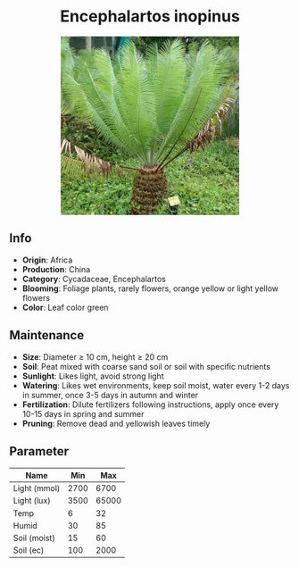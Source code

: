 <h1 align='center'>Encephalartos inopinus</h1>
<p align="center">
    <img 
        align='center'
        width='320'
        src="../images/encephalartos inopinus.png" 
        alt='Encephalartos inopinus' />
</p>

## Info

 - **Origin**: Africa
 - **Production**: China
 - **Category**: Cycadaceae, Encephalartos
 - **Blooming**: Foliage plants, rarely flowers, orange yellow or light yellow flowers
 - **Color**: Leaf color green

## Maintenance

 - **Size**: Diameter ≥ 10 cm, height ≥ 20 cm
 - **Soil**: Peat mixed with coarse sand soil or soil with specific nutrients
 - **Sunlight**: Likes light, avoid strong light
 - **Watering**: Likes wet environments, keep soil moist, water every 1-2 days in summer, once 3-5 days in autumn and winter
 - **Fertilization**: Dilute fertilizers following instructions, apply once every 10-15 days in spring and summer
 - **Pruning**: Remove dead and yellowish leaves timely

## Parameter

| Name         | Min  | Max   |
|--------------|------|-------|
| Light (mmol) | 2700 | 6700  |
| Light (lux)  | 3500 | 65000 |
| Temp         | 6    | 32    |
| Humid        | 30   | 85    |
| Soil (moist) | 15   | 60    |
| Soil (ec)    | 100  | 2000  |